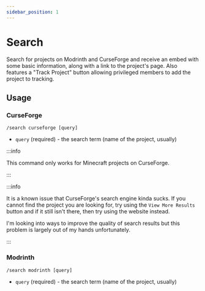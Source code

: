 ```yaml
---
sidebar_position: 1
---
```


# Search

Search for projects on Modrinth and CurseForge and receive an embed with some basic information, along with a link to the project's page. Also features a "Track Project" button allowing privileged members to add the project to tracking.

## Usage

### CurseForge

`/search curseforge [query]`

- `query` (required) - the search term (name of the project, usually)

:::info

This command only works for Minecraft projects on CurseForge.

:::

:::info

It is a known issue that CurseForge's search engine kinda sucks. If you cannot find the project you are looking for, try using the `View More Results` button and if it still isn't there, then try using the website instead.

I'm looking into ways to improve the quality of search results but this problem is largely out of my hands unfortunately.

:::

### Modrinth

`/search modrinth [query]`

- `query` (required) - the search term (name of the project, usually)
